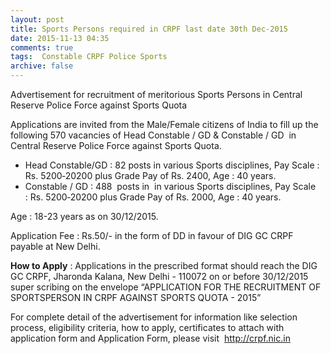 ```yaml
---
layout: post
title: Sports Persons required in CRPF last date 30th Dec-2015   
date: 2015-11-13 04:35
comments: true
tags:  Constable CRPF Police Sports 
archive: false
---
```

Advertisement for recruitment of meritorious Sports Persons in Central Reserve Police Force against Sports Quota  

Applications are invited from the Male/Female citizens of India to fill up the following 570 vacancies of Head Constable / GD & Constable / GD  in Central Reserve Police Force against Sports Quota. 

- Head Constable/GD : 82 posts in various Sports disciplines, Pay Scale : Rs. 5200‐20200 plus Grade Pay of Rs. 2400, Age : 40 years.
- Constable / GD : 488  posts in  in various Sports disciplines, Pay Scale : Rs. 5200‐20200 plus Grade Pay of Rs. 2000, Age : 40 years.

Age : 18-23 years as on 30/12/2015.

Application Fee : Rs.50/- in the form of DD in favour of DIG GC CRPF payable at New Delhi.  

**How to Apply** : Applications in the prescribed format should reach the DIG GC CRPF, Jharonda Kalana, New Delhi - 110072 on or before 30/12/2015 super scribing on the envelope “APPLICATION FOR THE RECRUITMENT OF SPORTSPERSON IN CRPF AGAINST SPORTS QUOTA - 2015” 

For complete detail of the advertisement for information like selection process, eligibility criteria, how to apply, certificates to attach with application form and Application Form, please visit   <http://crpf.nic.in>





